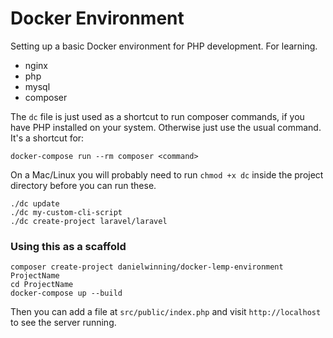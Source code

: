 # Docker Environment

Setting up a basic Docker environment for PHP development. For learning.

- nginx
- php
- mysql
- composer

The `dc` file is just used as a shortcut to run composer commands, if you have PHP installed on your system. Otherwise
just use the usual command. It's a shortcut for:

```
docker-compose run --rm composer <command>
```

On a Mac/Linux you will probably need to run `chmod +x dc` inside the project directory before you can run these.

```
./dc update
./dc my-custom-cli-script
./dc create-project laravel/laravel
```

### Using this as a scaffold

```
composer create-project danielwinning/docker-lemp-environment ProjectName
cd ProjectName
docker-compose up --build
```

Then you can add a file at `src/public/index.php` and visit `http://localhost` to see the server running.